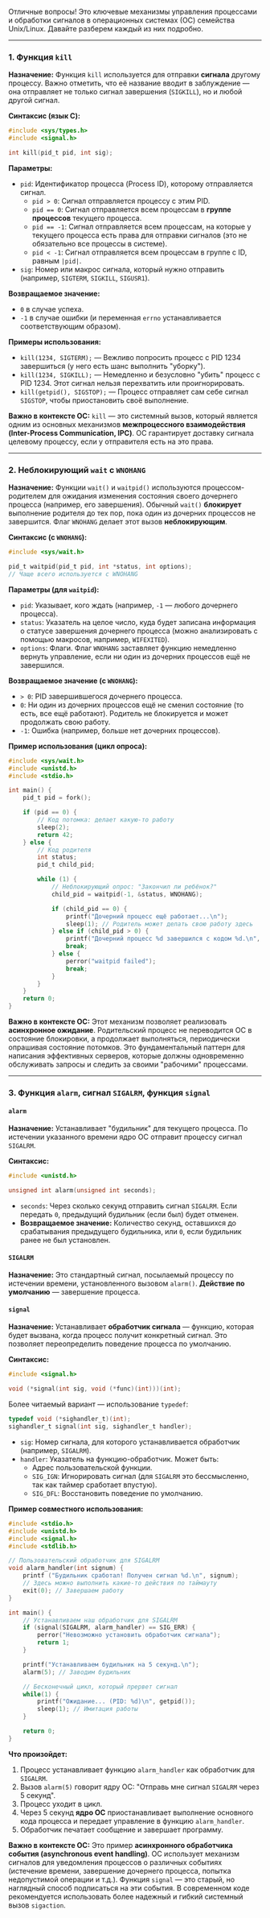 Отличные вопросы! Это ключевые механизмы управления процессами и обработки сигналов в операционных системах (ОС) семейства Unix/Linux. Давайте разберем каждый из них подробно.

---

### 1. Функция `kill`

**Назначение:** Функция `kill` используется для отправки **сигнала** другому процессу. Важно отметить, что её название вводит в заблуждение — она отправляет не только сигнал завершения (`SIGKILL`), но и любой другой сигнал.

**Синтаксис (язык C):**
```c
#include <sys/types.h>
#include <signal.h>

int kill(pid_t pid, int sig);
```

**Параметры:**
*   `pid`: Идентификатор процесса (Process ID), которому отправляется сигнал.
    *   `pid > 0`: Сигнал отправляется процессу с этим PID.
    *   `pid == 0`: Сигнал отправляется всем процессам в **группе процессов** текущего процесса.
    *   `pid == -1`: Сигнал отправляется всем процессам, на которые у текущего процесса есть права для отправки сигналов (это не обязательно все процессы в системе).
    *   `pid < -1`: Сигнал отправляется всем процессам в группе с ID, равным `|pid|`.
*   `sig`: Номер или макрос сигнала, который нужно отправить (например, `SIGTERM`, `SIGKILL`, `SIGUSR1`).

**Возвращаемое значение:**
*   `0` в случае успеха.
*   `-1` в случае ошибки (и переменная `errno` устанавливается соответствующим образом).

**Примеры использования:**
*   `kill(1234, SIGTERM);` — Вежливо попросить процесс с PID 1234 завершиться (у него есть шанс выполнить "уборку").
*   `kill(1234, SIGKILL);` — Немедленно и безусловно "убить" процесс с PID 1234. Этот сигнал нельзя перехватить или проигнорировать.
*   `kill(getpid(), SIGSTOP);` — Процесс отправляет сам себе сигнал `SIGSTOP`, чтобы приостановить своё выполнение.

**Важно в контексте ОС:** `kill` — это системный вызов, который является одним из основных механизмов **межпроцессного взаимодействия (Inter-Process Communication, IPC)**. ОС гарантирует доставку сигнала целевому процессу, если у отправителя есть на это права.

---

### 2. Неблокирующий `wait` с `WNOHANG`

**Назначение:** Функции `wait()` и `waitpid()` используются процессом-родителем для ожидания изменения состояния своего дочернего процесса (например, его завершения). Обычный `wait()` **блокирует** выполнение родителя до тех пор, пока один из дочерних процессов не завершится. Флаг `WNOHANG` делает этот вызов **неблокирующим**.

**Синтаксис (с `WNOHANG`):**
```c
#include <sys/wait.h>

pid_t waitpid(pid_t pid, int *status, int options);
// Чаще всего используется с WNOHANG
```

**Параметры (для `waitpid`):**
*   `pid`: Указывает, кого ждать (например, `-1` — любого дочернего процесса).
*   `status`: Указатель на целое число, куда будет записана информация о статусе завершения дочернего процесса (можно анализировать с помощью макросов, например, `WIFEXITED`).
*   `options`: Флаги. Флаг `WNOHANG` заставляет функцию немедленно вернуть управление, если ни один из дочерних процессов ещё не завершился.

**Возвращаемое значение (с `WNOHANG`):**
*   `> 0`: PID завершившегося дочернего процесса.
*   `0`: Ни один из дочерних процессов ещё не сменил состояние (то есть, все ещё работают). Родитель не блокируется и может продолжать свою работу.
*   `-1`: Ошибка (например, больше нет дочерних процессов).

**Пример использования (цикл опроса):**
```c
#include <sys/wait.h>
#include <unistd.h>
#include <stdio.h>

int main() {
    pid_t pid = fork();

    if (pid == 0) {
        // Код потомка: делает какую-то работу
        sleep(2);
        return 42;
    } else {
        // Код родителя
        int status;
        pid_t child_pid;

        while (1) {
            // Неблокирующий опрос: "Закончил ли ребёнок?"
            child_pid = waitpid(-1, &status, WNOHANG);

            if (child_pid == 0) {
                printf("Дочерний процесс ещё работает...\n");
                sleep(1); // Родитель может делать свою работу здесь
            } else if (child_pid > 0) {
                printf("Дочерний процесс %d завершился с кодом %d.\n", child_pid, WEXITSTATUS(status));
                break;
            } else {
                perror("waitpid failed");
                break;
            }
        }
    }
    return 0;
}
```

**Важно в контексте ОС:** Этот механизм позволяет реализовать **асинхронное ожидание**. Родительский процесс не переводится ОС в состояние блокировки, а продолжает выполняться, периодически опрашивая состояние потомков. Это фундаментальный паттерн для написания эффективных серверов, которые должны одновременно обслуживать запросы и следить за своими "рабочими" процессами.

---

### 3. Функция `alarm`, сигнал `SIGALRM`, функция `signal`

#### `alarm`

**Назначение:** Устанавливает "будильник" для текущего процесса. По истечении указанного времени ядро ОС отправит процессу сигнал `SIGALRM`.

**Синтаксис:**
```c
#include <unistd.h>

unsigned int alarm(unsigned int seconds);
```
*   `seconds`: Через сколько секунд отправить сигнал `SIGALRM`. Если передать `0`, предыдущий будильник (если был) будет отменен.
*   **Возвращаемое значение:** Количество секунд, оставшихся до срабатывания предыдущего будильника, или `0`, если будильник ранее не был установлен.

#### `SIGALRM`

**Назначение:** Это стандартный сигнал, посылаемый процессу по истечении времени, установленного вызовом `alarm()`. **Действие по умолчанию** — завершение процесса.

#### `signal`

**Назначение:** Устанавливает **обработчик сигнала** — функцию, которая будет вызвана, когда процесс получит конкретный сигнал. Это позволяет переопределить поведение процесса по умолчанию.

**Синтаксис:**
```c
#include <signal.h>

void (*signal(int sig, void (*func)(int)))(int);
```
Более читаемый вариант — использование `typedef`:
```c
typedef void (*sighandler_t)(int);
sighandler_t signal(int sig, sighandler_t handler);
```
*   `sig`: Номер сигнала, для которого устанавливается обработчик (например, `SIGALRM`).
*   `handler`: Указатель на функцию-обработчик. Может быть:
    *   Адрес пользовательской функции.
    *   `SIG_IGN`: Игнорировать сигнал (для `SIGALRM` это бессмысленно, так как таймер сработает впустую).
    *   `SIG_DFL`: Восстановить поведение по умолчанию.

**Пример совместного использования:**

```c
#include <stdio.h>
#include <unistd.h>
#include <signal.h>
#include <stdlib.h>

// Пользовательский обработчик для SIGALRM
void alarm_handler(int signum) {
    printf ("Будильник сработал! Получен сигнал %d.\n", signum);
    // Здесь можно выполнить какие-то действия по таймауту
    exit(0); // Завершаем работу
}

int main() {
    // Устанавливаем наш обработчик для SIGALRM
    if (signal(SIGALRM, alarm_handler) == SIG_ERR) {
        perror("Невозможно установить обработчик сигнала");
        return 1;
    }

    printf("Устанавливаем будильник на 5 секунд.\n");
    alarm(5); // Заводим будильник

    // Бесконечный цикл, который прервет сигнал
    while(1) {
        printf("Ожидание... (PID: %d)\n", getpid());
        sleep(1); // Имитация работы
    }

    return 0;
}
```

**Что произойдет:**
1.  Процесс устанавливает функцию `alarm_handler` как обработчик для `SIGALRM`.
2.  Вызов `alarm(5)` говорит ядру ОС: "Отправь мне сигнал `SIGALRM` через 5 секунд".
3.  Процесс уходит в цикл.
4.  Через 5 секунд **ядро ОС** приостанавливает выполнение основного кода процесса и передает управление в функцию `alarm_handler`.
5.  Обработчик печатает сообщение и завершает программу.

**Важно в контексте ОС:** Это пример **асинхронного обработчика события (asynchronous event handling)**. ОС использует механизм сигналов для уведомления процессов о различных событиях (истечение времени, завершение дочернего процесса, попытка недопустимой операции и т.д.). Функция `signal` — это старый, но наглядный способ подписаться на эти события. В современном коде рекомендуется использовать более надежный и гибкий системный вызов `sigaction`.